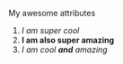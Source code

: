 My awesome attributes
1. *I am super cool*
2. **I am also super amazing**
3. *I am cool **and** amazing*
